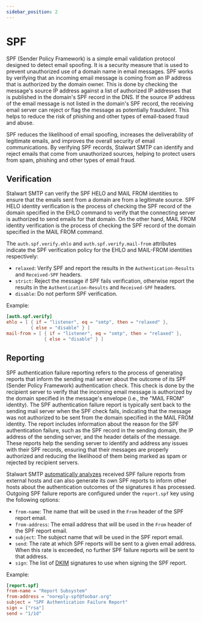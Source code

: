```yaml
---
sidebar_position: 2
---
```


# SPF

SPF (Sender Policy Framework) is a simple email validation protocol designed to detect email spoofing. It is a security measure that is used to prevent unauthorized use of a domain name in email messages. SPF works by verifying that an incoming email message is coming from an IP address that is authorized by the domain owner. This is done by checking the message's source IP address against a list of authorized IP addresses that is published in the domain's SPF record in the DNS. If the source IP address of the email message is not listed in the domain's SPF record, the receiving email server can reject or flag the message as potentially fraudulent. This helps to reduce the risk of phishing and other types of email-based fraud and abuse.

SPF reduces the likelihood of email spoofing, increases the deliverability of legitimate emails, and improves the overall security of email communications. By verifying SPF records, Stalwart SMTP can identify and reject emails that come from unauthorized sources, helping to protect users from spam, phishing and other types of email fraud.

## Verification

Stalwart SMTP can verify the SPF HELO and MAIL FROM identities to ensure that the emails sent from a domain are from a legitimate source. SPF HELO identity verification is the process of checking the SPF record of the domain specified in the EHLO command to verify that the connecting server is authorized to send emails for that domain. On the other hand, MAIL FROM identity verification is the process of checking the SPF record of the domain specified in the MAIL FROM command.

The `auth.spf.verify.ehlo` and `auth.spf.verify.mail-from` attributes indicate the SPF verification policy for the EHLO and MAIL-FROM identities respectively:

- `relaxed`: Verify SPF and report the results in the `Authentication-Results` and `Received-SPF` headers.
- `strict`: Reject the message if SPF fails verification, otherwise report the results in the `Authentication-Results` and `Received-SPF` headers.
- `disable`: Do not perform SPF verification.

Example:

```toml
[auth.spf.verify]
ehlo = [ { if = "listener", eq = "smtp", then = "relaxed" }, 
         { else = "disable" } ]
mail-from = [ { if = "listener", eq = "smtp", then = "relaxed" }, 
              { else = "disable" } ]
```

## Reporting

SPF authentication failure reporting refers to the process of generating reports that inform the sending mail server about the outcome of its SPF (Sender Policy Framework) authentication check. This check is done by the recipient server to verify that the incoming email message is authorized by the domain specified in the message's envelope (i.e., the "MAIL FROM" identity). The SPF authentication failure report is typically sent back to the sending mail server when the SPF check fails, indicating that the message was not authorized to be sent from the domain specified in the MAIL FROM identity. The report includes information about the reason for the SPF authentication failure, such as the SPF record in the sending domain, the IP address of the sending server, and the header details of the message. These reports help the sending server to identify and address any issues with their SPF records, ensuring that their messages are properly authorized and reducing the likelihood of them being marked as spam or rejected by recipient servers.

Stalwart SMTP [automatically analyzes](/docs/smtp/authentication/analysis) received SPF failure reports from external hosts and can also generate its own SPF reports to inform other hosts about the authentication outcomes of the signatures it has processed. Outgoing SPF failure reports are configured under the `report.spf` key using the following options:

- `from-name`: The name that will be used in the `From` header of the SPF report email.
- `from-address`: The email address that will be used in the `From` header of the SPF report email.
- `subject`: The subject name that will be used in the SPF report email.
- `send`: The rate at which SPF reports will be sent to a given email address. When this rate is exceeded, no further SPF failure reports will be sent to that address.
- `sign`: The list of [DKIM](/docs/smtp/authentication/dkim) signatures to use when signing the SPF report. 

Example:

```toml
[report.spf]
from-name = "Report Subsystem"
from-address = "noreply-spf@foobar.org"
subject = "SPF Authentication Failure Report"
sign = ["rsa"]
send = "1/1d"
```

